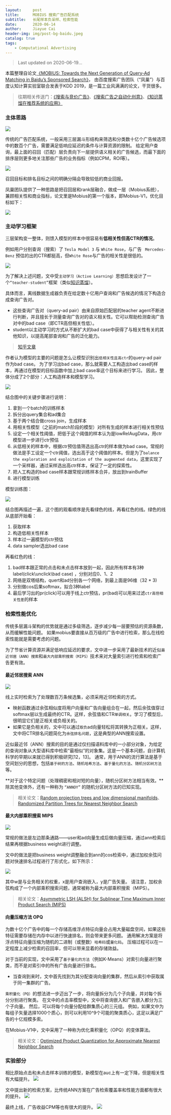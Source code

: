 ```yaml
---
layout:     post
title:      MOBIUS 搜索广告匹配系统
subtitle:   长尾样本负采样、检索性能
date:       2020-06-14
author:     Jiayue Cai
header-img: img/post-bg-baidu.jpeg
catalog: true
tags:
    - Computational Advertising
---
```



> Last updated on 2020-06-19... 

本篇整理自论文[《MOBIUS: Towards the Next Generation of Query-Ad Matching in Baidu’s Sponsored Search》](http://research.baidu.com/Public/uploads/5d12eca098d40.pdf)，
由百度搜索广告团队（“凤巢”）与百度认知计算实验室联合发表于KDD 2019，是一篇工业风满满的论文，干货很多。

> 往期相关传送门：[《搜索与竞价广告》](https://coladrill.github.io/2019/01/13/%E6%90%9C%E7%B4%A2%E4%B8%8E%E7%AB%9E%E4%BB%B7%E5%B9%BF%E5%91%8A/)、[《搜索广告之自动化创意》](https://coladrill.github.io/2020/03/14/%E6%90%9C%E7%B4%A2%E5%B9%BF%E5%91%8A%E4%B9%8B%E8%87%AA%E5%8A%A8%E5%8C%96%E5%88%9B%E6%84%8F/)、[《知识蒸馏在推荐系统的应用》](https://coladrill.github.io/2020/05/28/%E7%9F%A5%E8%AF%86%E8%92%B8%E9%A6%8F%E5%9C%A8%E6%8E%A8%E8%8D%90%E7%B3%BB%E7%BB%9F%E7%9A%84%E5%BA%94%E7%94%A8/)


### 主体思路

![](/img/post/20200614/1.png)

传统的广告匹配系统，一般采用三层漏斗形结构来筛选和分类数十亿个广告候选项中的数百个广告，需要满足低响应延迟的条件与计算资源的限制。
给定用户查询，最上面的召回（匹配）层负责向下一层提供语义相关的广告候选，而最下面的排序层则更多地关注那些广告的业务指标（例如CPM，ROI等）。

![](/img/post/20200614/2.png)

召回目标和排名目标之间的明确分隔会导致较低的商业回报。

凤巢团队提供了一种思路是把召回层和rank层融合，做成一层（Mobius系统），兼顾相关性和商业指标，论文里是Mobius的第一个版本，即Mobius-V1，优化目标如下：

![](/img/post/20200614/3.png)

### 主动学习框架

三层架构变一整体，则馈入模型的样本中很容易有**低相关性但高CTR的情况**。

例如用户分别查询（搜索）了 `Tesla Model 3` 与 `White Rose`，与广告 ` Mercedes-Benz` 预估的出的CTR都挺高，但`White Rose`与广告的相关性是很低的。

![](/img/post/20200614/4.png)

为了解决上述问题，文中受`主动学习（Active Learning）`思想启发设计了一个`“teacher-student”`框架（类似[知识蒸馏](https://coladrill.github.io/2020/05/28/%E7%9F%A5%E8%AF%86%E8%92%B8%E9%A6%8F%E5%9C%A8%E6%8E%A8%E8%8D%90%E7%B3%BB%E7%BB%9F%E7%9A%84%E5%BA%94%E7%94%A8/)）。

具体而言，离线数据生成器负责在给定数十亿用户查询和广告候选的情况下构造合成查询广告对。
- 这些查询广告对（query-ad pair）由来自原始匹配层的teacher agent不断进行判断，并且擅长于测量查询广告对的语义相关性。它可以帮助检测查询广告对中的bad case（即CTR高但相关性低）。
- student以主动学习的方式从不断扩大的bad case中获得了与相关性有关的其他知识，以提高尾部查询和广告的泛化能力。

> [知乎文章](https://zhuanlan.zhihu.com/p/144765227)

作者认为模型的主要的问题是怎么让模型识别出`低相关性且高ctr`的query-ad pair作为bad case。
为了学习出bad case，那么就需要人工构造出bad case的样本，再通过在模型的目标函数中加上bad case率这个目标来进行学习。
因此，整体分成了2个部分：人工构造样本和模型学习。

![](/img/post/20200614/5.png)

结合图中的关键步骤进行说明：
1. 拿到一个batch的训练样本
2. 拆分出query集合和ad集合
3. 基于两个结合做cross join，生成样本
4. 用相关性模型（之前的match阶段的模型）对所有生成的样本进行相关性预估
5. 设定一个相关性阈值，把低于这个阈值的样本认为是lowRelAugData，用ctr模型进一步进行ctr预估
6. 从低相关的样本中，根据ctr预估值筛选出高ctr的样本做为bad case。常规的做法是手工设定一个ctr阈值，选出高于这个阈值的样本。但是为了`balance the exploration and exploitation of the augmented data`，这里实现了一个采样器，通过采样选出高ctr样本，保证了一定的探索性。
7. 把人工构造的bad case样本跟常规训练样本合并，放出到trainBuffer
8. 进行模型训练

模型训练图：

![](/img/post/20200614/6.png)

结合图再描述一遍，这个图的观看顺序是先看绿色的线，再看红色的线。绿色的线从底部开始看：
1. 获取样本
2. 构造低相关性样本
3. 样本过一遍模型的ctr预估
4. data sampler选出bad case

再看红色的线：
1. bad样本跟正常的点击和未点击样本放到一起，因此所有样本有3种label(click\unclick\bad case) ，分别对应0、1、2
2. 网络是双塔结构，quert和ad分别各一个网络，到最上面是96维（32 * 3)
3. 分别做cos后果softmax，拟合3种label
4. 最后学习出的pr(click)可以用于线上ctr预估，pr(bad)可以用来过滤`ctr高但相关性差`的样本

### 检索性能优化

传统多层漏斗架构的优势就是通过多级筛选，逐步减少每一层要预估的资源条数，从而缓解性能问题。
如果mobius要直接从百万级的广告中进行检索，那么在线检索性能就是需要考虑的问题。

为了节省计算资源并满足低响应延迟的要求，文中进一步采用了最新技术的近似`最近邻居（ANN）搜索`和`最大内部乘积搜索（MIPS）`技术来对大量索引进行检索和检索广告更有效。

#### 最近邻居搜索 ANN

![](/img/post/20200614/9.png)

线上实时检索为了处理数百万条候选集，必须采用近邻检索的方式。
- 映射函数通过余弦相似度将用户向量和广告向量组合在一起，然后余弦值穿过softmax层以生成最终的CTR。这样，余弦值和CTR`单调相关`。学习了模型后，很明显它们是正相关或负相关的。
- 如果它是负相关的，文中可以通过`取负`ad向量轻松将其转换为正相关。这样，文中将CTR排名问题简化为`余弦排名问题`，这是典型的ANN搜索设置。

近似最近邻（ANN）搜索的目的是通过仅扫描语料库中的一小部分对象，为给定的查询对象从大型语料库中检索“最相似”的对象集。这是一个基本问题，自计算机科学的早期以来就已得到积极研究[12，13]。
通常，用于ANN的流行算法是基于空间划分的思想，包括`基于树的方法`、`随机哈希方法`、`基于量化的方法`、`随机分区树方法`等。

**对于这个特定问题（处理稠密和相对短的向量），随机分区树方法相当有效。**除其他变体外，还有一种称为 `“ANNOY”` 的随机分区树方法的已知实现。

> 相关论文：[Random projection trees and low dimensional manifolds](https://cseweb.ucsd.edu/~dasgupta/papers/rptree-stoc.pdf)、[Randomized Partition Trees for Nearest Neighbor Search](http://cseweb.ucsd.edu/~dasgupta/papers/rptree-tr.pdf)

#### 最大内部乘积搜索 MIPS

![](/img/post/20200614/7.png)

常规的做法是左边那条通路——user和ad向量生成后做向量压缩，通过ann检索后结果再根据business weight进行调整。

文中的做法是把business weight调整融合到ann的cos检索中，通过加权余弦问题对快速排名过程进行了形式化，如下所示：

![](/img/post/20200614/8.png)

其中w是与业务相关的权重，x是用户查询嵌入，y是广告矢量。 请注意，加权余弦构成了一个内部乘积搜索问题，通常被称为最大内部乘积搜索（MIPS）。

> 相关论文：[Asymmetric LSH (ALSH) for Sublinear Time Maximum Inner Product Search (MIPS)](https://arxiv.org/abs/1405.5869)

#### 向量压缩方法 OPQ

为数十亿个广告中的每一个存储高维浮点特征向量会占用大量磁盘空间，如果这些特征需要存储在内存中以进行快速排名，则会带来更多问题。
通用解决方案是将浮点特征向量压缩为随机的二进制（或整数）`哈希码`或`量化码`。
压缩过程可以在一定程度上减少检索的召回率，但可以带来显着的存储效益。

对于当前的实现，文中采用了`基于量化的方法`（例如K-Means）对索引向量进行聚类，而不是对索引中的所有广告向量进行排名。
- 当查询到来时，文中首先找到为其分配查询向量的集群，然后从索引中获取属于同一集群的广告。

`乘积量化（PQ）`的想法进一步迈出了一步，将向量拆分为几个子向量，并对每个拆分分别进行聚类。
在文中的点击率模型中，文中将查询嵌入和广告嵌入都分为三个子向量。
然后，可以将每个向量分配给群集质心的三元组。
例如，如果文中为每组子矢量选择1000个质心，则可以利用10^9个可能的聚类质心，这足以满足广告的十亿规模多索。

在Mobius-V1中，文中采用了一种称为优化乘积量化（OPQ）的变体算法。

> 相关论文：[Optimized Product Quantization for Approximate Nearest Neighbor Search](http://kaiminghe.com/publications/cvpr13opq.pdf)

### 实验部分

相比原始点击和未点击样本训练的模型，新模型在auc上有一定下降，但是相关性有大幅提升。
![](/img/post/20200614/10.png)

文中提出新的检索方案，比传统ANN方案在广告检索覆盖率和性能方面都有很大的提升。
![](/img/post/20200614/11.png)

最终上线，广告收益CPM等也有很大的提升。
![](/img/post/20200614/12.png)


